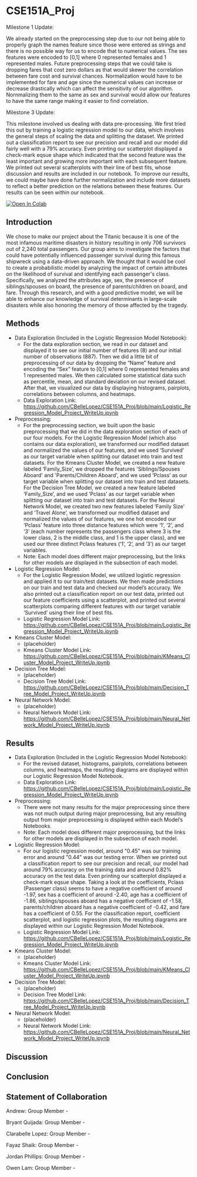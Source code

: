 # CSE151A_Proj

Milestone 1 Update:

We already started on the preprocessing step due to our not being able to properly graph the names feature since those were entered as strings and there is no possible way for us to encode that to numerical values. The sex features were encoded to [0,1] where 0 represented females and 1 represented males. Future preprocessing steps that we could take is dropping fares that cost zero dollars as that would skewer the correlation between fare cost and survival chances. Normalization would have to be implemented for fare and age since the numerical values can increase or decrease drastically which can affect the sensitivity of our algorithm. Nornmalizing them to the same as sex and survival would allow our features to have the same range making it easier to find correlation. 

Milestone 3 Update:

This milestone involved us dealing with data pre-processing. We first tried this out by training a logistic regression model to our data, which involves the general steps of scaling the data and splitting the dataset. We printed out a classification report to see our precision and recall and our model did fairly well with a 79% accuracy. Even printing our scatterplot displayed a check-mark eqsue shape which indicated that the second feature was the least important and growing more important with each subsequent feature. We printed out several scatterplots with their line of best fits, whose discussion and results are included in our notebook. To improve our results, we could maybe have done further normalization and include more datasets to reflect a better prediction on the relations between these features. Our results can be seen within our notebook.



<a target="_blank" href="https://colab.research.google.com/github/CBelleLopez/CSE151A_Proj/blob/main/Project_WriteUp.ipynb">
  <img src="https://colab.research.google.com/assets/colab-badge.svg" alt="Open In Colab"/>
</a>

## Introduction
We chose to make our project about the Titanic because it is one of the most infamous maritime disasters in history resulting in only 706 survivors out of 2,240 total passengers. Our group aims to investigate the factors that could have potentially influenced passenger survival during this famous shipwreck using a data-driven approach. We thought that it would be cool to create a probabilistic model by analyzing the impact of certain attributes on the likelihood of survival and identifying each passenger's class. Specifically, we analyzed the attributes age, sex, the presence of siblings/spouses on board, the presence of parents/children on board, and fare. Through this research, and with a good predictive model, we will be able to enhance our knowledge of survival determinants in large-scale disasters while also honoring the memory of those affected by the tragedy. 

## Methods
  * Data Exploration (Included in the Logistic Regression Model Notebook):
    * For the data exploration section, we read in our dataset and displayed it to see our initial number of features (8) and our initial number of observations (887). Then we did a little bit of preprocessing of our data by dropping the “Name” feature and encoding the “Sex” feature to [0,1] where 0 represented females and 1 represented males. We then calculated some statistical data such as percentile, mean, and standard deviation on our revised dataset. After that, we visualized our data by displaying histograms, pairplots, correlations between columns, and heatmaps.
    * Data Exploration Link: https://github.com/CBelleLopez/CSE151A_Proj/blob/main/Logistic_Regression_Model_Project_WriteUp.ipynb
  * Preprocessing:
    * For the preprocessing section, we built upon the basic preprocessing that we did in the data exploration section of each of our four models. For the Logistic Regression Model (which also contains our data exploration), we transformed our modified dataset and normalized the values of our features, and we used ‘Survived’ as our target variable when splitting our dataset into train and test datasets. For the Kmeans Cluster Model, we created a new feature labeled ‘Family_Size’, we dropped the features 'Siblings/Spouses Aboard' and 'Parents/Children Aboard', and we used ‘Pclass’ as our target variable when splitting our dataset into train and test datasets. For the Decision Tree Model, we created a new feature labeled ‘Family_Size’, and we used ‘Pclass’ as our target variable when splitting our dataset into train and test datasets. For the Neural Network Model, we created two new features labeled ‘Family Size’ and ‘Travel Alone’, we transformed our modified dataset and normalized the values of our features, we one hot encoded our ‘Pclass’ feature into three distance features which were ‘1’, ‘2’, and ‘3’ (each number represents the passengers class where 3 is the lower class, 2 is the middle class, and 1 is the upper class), and we used our three distinct Pclass features (‘1’, ‘2’, and ‘3’) as our target variables.
    * Note: Each model does different major preprocessing, but the links for other models are displayed in the subsection of each model.
  * Logistic Regression Model:
    * For the Logistic Regression Model, we utilized logistic regression and applied it to our train/test datasets. We then made predictions on our train and test data and checked our model’s accuracy. We also printed out a classification report on our test data, printed out our feature coefficients using a scatterplot, and printed out several scatterplots comparing different features with our target variable ‘Survived’ using their line of best fits.
    * Logistic Regression Model Link: https://github.com/CBelleLopez/CSE151A_Proj/blob/main/Logistic_Regression_Model_Project_WriteUp.ipynb
  * Kmeans Cluster Model: 
    * (placeholder)
    * Kmeans Cluster Model Link: https://github.com/CBelleLopez/CSE151A_Proj/blob/main/KMeans_Cluster_Model_Project_WriteUp.ipynb
  * Decision Tree Model: 
    * (placeholder)
    * Decision Tree Model Link: https://github.com/CBelleLopez/CSE151A_Proj/blob/main/Decision_Tree_Model_Project_WriteUp.ipynb
  * Neural Network Model: 
    * (placeholder)
    * Neural Network Model Link: https://github.com/CBelleLopez/CSE151A_Proj/blob/main/Neural_Network_Model_Project_WriteUp.ipynb

## Results
  * Data Exploration (Included in the Logistic Regression Model Notebook):
    * For the revised dataset, histograms, pairplots, correlations between columns, and heatmaps, the resulting diagrams are displayed within our Logistic Regression Model Notebook.
    * Data Exploration Link: https://github.com/CBelleLopez/CSE151A_Proj/blob/main/Logistic_Regression_Model_Project_WriteUp.ipynb
  * Preprocessing:
    * There were not many results for the major preprocessing since there was not much output during major preprocessing, but any resulting output from major preprocessing is displayed within each Model’s Notebooks.
    * Note: Each model does different major preprocessing, but the links for other models are displayed in the subsection of each model.
  * Logistic Regression Model:
    * For our logistic regression model, around "0.45" was our training error and around "0.44" was our testing error. When we printed out a classification report to see our precision and recall, our model had around 79% accuracy on the training data and around 0.82% accuracy on the test data. Even printing our scatterplot displayed a check-mark eqsue shape. Taking a look at the coefficients, Pclass (Passenger class) seems to have a negative coefficient of around -1.97, sex has a coefficient of around -2.40, age has a coefficient of -1.86, siblings/spouses aboard has a negative coefficient of -1.58, parents/children aboard has a negative coefficient of -0.42, and fare has a coefficient of 0.55. For the classification report, coefficient scatterplot, and logistic regression plots, the resulting diagrams are displayed within our Logistic Regression Model Notebook.
    * Logistic Regression Model Link: https://github.com/CBelleLopez/CSE151A_Proj/blob/main/Logistic_Regression_Model_Project_WriteUp.ipynb
  * Kmeans Cluster Model: 
    * (placeholder)
    * Kmeans Cluster Model Link: https://github.com/CBelleLopez/CSE151A_Proj/blob/main/KMeans_Cluster_Model_Project_WriteUp.ipynb
  * Decision Tree Model: 
    * (placeholder)
    * Decision Tree Model Link: https://github.com/CBelleLopez/CSE151A_Proj/blob/main/Decision_Tree_Model_Project_WriteUp.ipynb
  * Neural Network Model: 
    * (placeholder)
    * Neural Network Model Link: https://github.com/CBelleLopez/CSE151A_Proj/blob/main/Neural_Network_Model_Project_WriteUp.ipynb

## Discussion

## Conclusion

## Statement of Collaboration
Andrew: Group Member - 

Bryant Quijada: Group Member -  

Clarabelle Lopez: Group Member -  

Fayaz Shaik: Group Member -  

Jordan Phillips: Group Member -  

Owen Lam: Group Member -  
